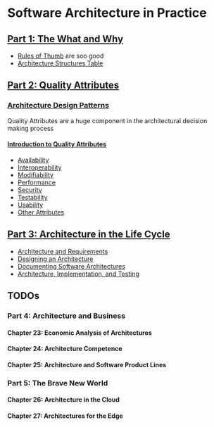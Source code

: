 # Software Architecture in Practice

## [Part 1: The What and Why](./part_1_intro)

* [Rules of Thumb](./part_1_intro/RULES_OF_THUMB.md) are soo good
* [Architecture Structures Table](./part_1_intro/ARCHITECTURE_STRUCTURES_TABLE.md)

## [Part 2: Quality Attributes](./part_2_quality)

### [Architecture Design Patterns](./part_2_quality/architecture_patterns)

Quality Attributes are a huge component in the architectural decision making process

#### [Introduction to Quality Attributes](./part_2_quality/QUALITY_ATTRIBUTES.md)

* [Availability](./part_2_quality/CHAPTER_5.md)
* [Interoperability](./part_2_quality/CHAPTER_6.md)
* [Modifiability](./part_2_quality/CHAPTER_7.md)
* [Performance](./part_2_quality/CHAPTER_8.md)
* [Security](./part_2_quality/CHAPTER_9.md)
* [Testability](./part_2_quality/CHAPTER_10.md)
* [Usability](./part_2_quality/CHAPTER_11.md)
* [Other Attributes](./part_2_quality/CHAPTER_12.md)

## [Part 3: Architecture in the Life Cycle](./part_3_lifecycle)

* [Architecture and Requirements](./part_3_lifecycle/CHAPTER_16.md)
* [Designing an Architecture](./part_3_lifecycle/CHAPTER_17.md)
* [Documenting Software Architectures](./part_3_lifecycle/DOCUMENTING.md)
* [Architecture, Implementation, and Testing](./part_3_lifecycle/CHAPTER_19.md)

## TODOs

### Part 4: Architecture and Business

#### Chapter 23: Economic Analysis of Architectures

#### Chapter 24: Architecture Competence

#### Chapter 25: Architecture and Software Product Lines

### Part 5: The Brave New World

#### Chapter 26: Architecture in the Cloud

#### Chapter 27: Architectures for the Edge
